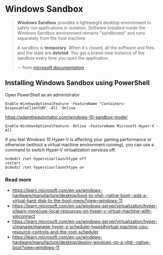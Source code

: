 # Windows Sandbox

> **Windows Sandbox** provides a lightweight desktop environment to safely run applications in isolation. Software installed inside the Windows Sandbox environment remains "sandboxed" and runs separately from the host machine.
>
> A sandbox is **temporary**. When it's closed, all the software and files and the state are **deleted**. You get a brand-new instance of the sandbox every time you open the application.
>
> -- from <cite>[microsoft documentation][1]</cite>

[1]: https://learn.microsoft.com/en-us/windows/security/threat-protection/windows-sandbox/windows-sandbox-overview

## Installing Windows Sandbox using PowerShell

Open PowerShell as an administrator

```
Enable-WindowsOptionalFeature -FeatureName "Containers-DisposableClientVM" -All -Online
```

https://adamtheautomator.com/windows-10-sandbox-mode/

```
Enable-WindowsOptionalFeature -Online -FeatureName Microsoft-Hyper-V -All
```

If you feel Windows 10 Hyper-V is affecting your gaming performance or otherwise (without a virtual machine environment running), you can use a command to switch Hyper-V virtualization services off.

```
bcdedit /set hypervisorlaunchtype off
restart
bcdedit /set hypervisorlaunchtype on
```

### Read more

- https://learn.microsoft.com/en-us/windows-hardware/manufacture/desktop/boot-to-vhd--native-boot--add-a-virtual-hard-disk-to-the-boot-menu?view=windows-11
- https://learn.microsoft.com/en-us/windows-server/virtualization/hyper-v/learn-more/use-local-resources-on-hyper-v-virtual-machine-with-vmconnect
- https://learn.microsoft.com/en-us/windows-server/virtualization/hyper-v/manage/manage-hyper-v-scheduler-types#virtual-machine-cpu-resource-controls-and-the-root-scheduler
- https://learn.microsoft.com/en-us/windows-hardware/manufacture/desktop/deploy-windows-on-a-vhd--native-boot?view=windows-11
